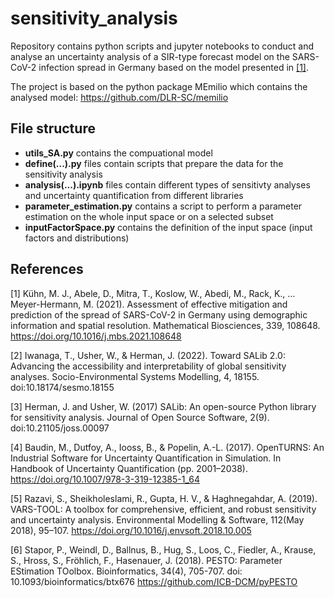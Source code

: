 # sensitivity_analysis

Repository contains python scripts and jupyter notebooks to conduct and analyse an uncertainty analysis 
of a SIR-type forecast model on the SARS-CoV-2 infection spread in Germany based on the model presented in [[1]](#1).

The project is based on the python package MEmilio which contains the analysed model: 
https://github.com/DLR-SC/memilio


## File structure

- **utils_SA.py** contains the compuational model 
- **define(...).py** files contain scripts that prepare the data for the sensitivity analysis 
- **analysis(...).ipynb** files contain different types of sensitivty analyses and uncertainty quantification from different libraries
- **parameter_estimation.py** contains a script to perform a parameter estimation on the whole input space or on a selected subset
- **inputFactorSpace.py** contains the definition of the input space (input factors and distributions)


## References
<a id="1">[1]</a> 
Kühn, M. J., Abele, D., Mitra, T., Koslow, W., Abedi, M., Rack, K., … Meyer-Hermann, M. (2021). 
Assessment of effective mitigation and prediction of the spread of SARS-CoV-2 in Germany using demographic information and spatial resolution. 
Mathematical Biosciences, 339, 108648. https://doi.org/10.1016/j.mbs.2021.108648

<a id="1">[2]</a> 
Iwanaga, T., Usher, W., & Herman, J. (2022). Toward SALib 2.0: Advancing the accessibility and interpretability of global sensitivity analyses. Socio-Environmental Systems Modelling, 4, 18155. doi:10.18174/sesmo.18155

<a id="1">[3]</a> 
Herman, J. and Usher, W. (2017) SALib: An open-source Python library for sensitivity analysis. Journal of Open Source Software, 2(9). doi:10.21105/joss.00097

<a id="1">[4]</a>
Baudin, M., Dutfoy, A., Iooss, B., & Popelin, A.-L. (2017). OpenTURNS: An Industrial Software for Uncertainty Quantification in Simulation. In Handbook of Uncertainty Quantification (pp. 2001–2038). https://doi.org/10.1007/978-3-319-12385-1_64

<a id="1">[5]</a>
Razavi, S., Sheikholeslami, R., Gupta, H. V., & Haghnegahdar, A. (2019). VARS-TOOL: A toolbox for comprehensive, efficient, and robust sensitivity and uncertainty analysis. Environmental Modelling & Software, 112(May 2018), 95–107. https://doi.org/10.1016/j.envsoft.2018.10.005

<a id="1">[6]</a>
Stapor, P., Weindl, D., Ballnus, B., Hug, S., Loos, C., Fiedler, A., Krause, S., Hross, S., Fröhlich, F., Hasenauer, J. (2018). PESTO: Parameter EStimation TOolbox. Bioinformatics, 34(4), 705-707. doi: 10.1093/bioinformatics/btx676
https://github.com/ICB-DCM/pyPESTO

